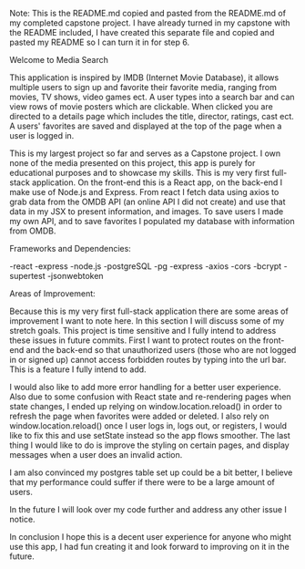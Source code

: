 Note: This is the README.md copied and pasted from the README.md of my completed capstone project. I have already turned in my capstone with the README included, I have created this separate file and copied and pasted my README so I can turn it in for step 6.


Welcome to Media Search


This application is inspired by IMDB (Internet Movie Database), it allows multiple users to sign up and favorite their favorite media, ranging from movies, TV shows, video games ect. A user types into a search bar and can view rows of movie posters which are clickable. When clicked you are directed to a details page which includes the title, director, ratings, cast ect. A users' favorites are saved and displayed at the top of the page when a user is logged in.


This is my largest project so far and serves as a Capstone project. I own none of the media presented on this project, this app is purely for educational purposes and to showcase my skills. This is my very first full-stack application. On the front-end this is a React app, on the back-end I make use of Node.js and Express. From react I fetch data using axios to grab data from the OMDB API (an online API I did not create) and use that data in my JSX to present information, and images. To save users I made my own API, and to save favorites I populated my database with information from OMDB.


Frameworks and Dependencies:


-react
-express
-node.js
-postgreSQL
-pg
-express
-axios
-cors
-bcrypt
-supertest
-jsonwebtoken


Areas of Improvement:


Because this is my very first full-stack application there are some areas of improvement I want to note here. In this section I will discuss some of my stretch goals. This project is time sensitive and I fully intend to address these issues in future commits. First I want to protect routes on the front-end and the back-end so that unauthorized users (those who are not logged in or signed up) cannot access forbidden routes by typing into the url bar. This is a feature I fully intend to add.


I would also like to add more error handling for a better user experience. Also due to some confusion with React state and re-rendering pages when state changes, I ended up relying on window.location.reload() in order to refresh the page when favorites were added or deleted. I also rely on window.location.reload() once I user logs in, logs out, or registers, I would like to fix this and use setState instead so the app flows smoother. The last thing I would like to do is improve the styling on certain pages, and display messages when a user does an invalid action.


I am also convinced my postgres table set up could be a bit better, I believe that my performance could suffer if there were to be a large amount of users. 


In the future I will look over my code further and address any other issue I notice.


In conclusion I hope this is a decent user experience for anyone who might use this app, I had fun creating it and look forward to improving on it in the future.